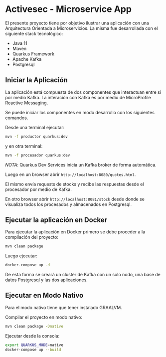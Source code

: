 Activesec - Microservice App
============================

El presente proyecto tiene por objetivo ilustrar una aplicación con una Arquitectura Orientada a Microservicios.
La misma fue desarrollada con el siguiente stack tecnológico:
* Java 11
* Maven
* Quarkus Framework
* Apache Kafka
* Postgresql

## Iniciar la Aplicación

La aplicación está compuesta de dos componentes que interactuan entre sí por medio Kafka.
La interación con Kafka es por medio de MicroProfile Reactive Messaging.

Se puede iniciar los componentes en modo desarrollo con los siguientes comandos.

Desde una terminal ejecutar:

```bash
mvn -f productor quarkus:dev
```

y en otra terminal:

```bash
mvn -f procesador quarkus:dev
```

_NOTA_: Quarkus Dev Services inicia un Kafka broker de forma automática.

Luego en un browser abrir `http://localhost:8080/quotes.html`.

El mismo envía requests de stocks y recibe las respuestas desde el procesador por medio de Kafka.

En otro browser abrir `http://localhost:8081/stock` desde donde se visualiza todos los procesados y almacenados en Postgresql.

## Ejecutar la aplicación en Docker

Para ejecutar la aplicación en Docker primero se debe proceder a la compilación del proyecto:

```bash
mvn clean package
```

Luego ejecutar:

```bash
docker-compose up -d
```

De esta forma se creará un cluster de Kafka con un solo nodo, una base de datos Postgresql y las dos aplicaciones.

## Ejecutar en Modo Nativo

Para el modo nativo tiene que tener instalado GRAALVM.

Compilar el proyecto en modo nativo:

```bash
mvn clean package -Dnative
```

Ejecutar desde la consola:

```bash
export QUARKUS_MODE=native
docker-compose up --build
```